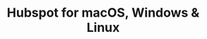 ---
name: Hubspot
url: 'https://app.hubspot.com'
category: Business
title: 'Hubspot for macOS, Windows & Linux'
key: hubspot

---